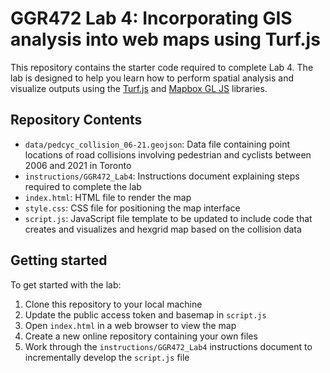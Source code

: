 # GGR472 Lab 4: Incorporating GIS analysis into web maps using Turf.js
 
This repository contains the starter code required to complete Lab 4. The lab is designed to help you learn how to perform spatial analysis and visualize outputs using the [Turf.js](https://turfjs.org/) and [Mapbox GL JS](https://docs.mapbox.com/mapbox-gl-js/api/) libraries.


## Repository Contents
- `data/pedcyc_collision_06-21.geojson`: Data file containing point locations of road collisions involving pedestrian and cyclists between 2006 and 2021 in Toronto 
- `instructions/GGR472_Lab4`: Instructions document explaining steps required to complete the lab
- `index.html`: HTML file to render the map
- `style.css`: CSS file for positioning the map interface
- `script.js`: JavaScript file template to be updated to include code that creates and visualizes and hexgrid map based on the collision data
   

## Getting started

To get started with the lab:

1. Clone this repository to your local machine
2. Update the public access token and basemap in `script.js`
3. Open `index.html` in a web browser to view the map
4. Create a new online repository containing your own files
2. Work through the `instructions/GGR472_Lab4` instructions document to incrementally develop the `script.js` file

